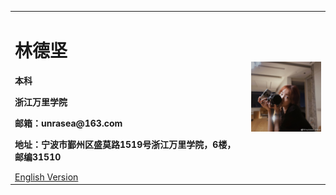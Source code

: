 <table border="0">
  <tr>
    <td width="75%">
      <h1>林德坚</h1>
      <p><b>本科</b></p>
      <p><b>浙江万里学院</b></p>
      <p><b>邮箱：unrasea@163.com</b></p>
      <p><b>地址：宁波市鄞州区盛莫路1519号浙江万里学院，6楼，邮编31510</b></p>
      <a href="/https://gitee.com/unrasea/incredible.github.io/blob/gh-pages/index.-en.md">English Version</a>
  </td>
    <td width="25%">
      <img src="/lin.jpg" width="200%">      
    </td>
  </tr>
</table>
